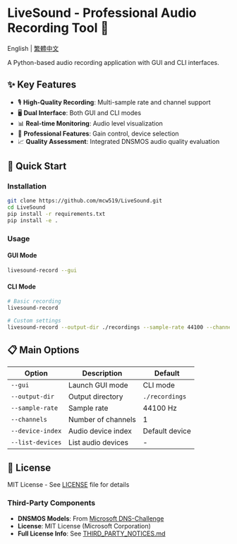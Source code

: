 # LiveSound - Professional Audio Recording Tool 🎵

English | [繁體中文](README_zh.md)

A Python-based audio recording application with GUI and CLI interfaces.

## ✨ Key Features

- 🎙️ **High-Quality Recording**: Multi-sample rate and channel support
- 🖥️ **Dual Interface**: Both GUI and CLI modes
- 📊 **Real-time Monitoring**: Audio level visualization
- 🔧 **Professional Features**: Gain control, device selection
- 📈 **Quality Assessment**: Integrated DNSMOS audio quality evaluation

## 🚀 Quick Start

### Installation
```bash
git clone https://github.com/mcw519/LiveSound.git
cd LiveSound
pip install -r requirements.txt
pip install -e .
```

### Usage

#### GUI Mode
```bash
livesound-record --gui
```

#### CLI Mode
```bash
# Basic recording
livesound-record

# Custom settings
livesound-record --output-dir ./recordings --sample-rate 44100 --channels 2
```

## 📋 Main Options

| Option | Description | Default |
|--------|-------------|---------|
| `--gui` | Launch GUI mode | CLI mode |
| `--output-dir` | Output directory | `./recordings` |
| `--sample-rate` | Sample rate | 44100 Hz |
| `--channels` | Number of channels | 1 |
| `--device-index` | Audio device index | Default device |
| `--list-devices` | List audio devices | - |

## 📄 License

MIT License - See [LICENSE](LICENSE) file for details

### Third-Party Components
- **DNSMOS Models**: From [Microsoft DNS-Challenge](https://github.com/microsoft/DNS-Challenge)
- **License**: MIT License (Microsoft Corporation)
- **Full License Info**: See [THIRD_PARTY_NOTICES.md](THIRD_PARTY_NOTICES.md)
